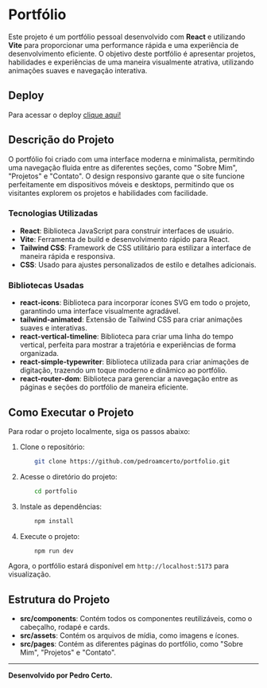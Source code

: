 # Portfólio 

Este projeto é um portfólio pessoal desenvolvido com **React** e utilizando **Vite** para proporcionar uma performance rápida e uma experiência de desenvolvimento eficiente. O objetivo deste portfólio é apresentar projetos, habilidades e experiências de uma maneira visualmente atrativa, utilizando animações suaves e navegação interativa.


## Deploy

Para acessar o deploy [clique aqui!](https://portfolio-7d8ymh4s2-pedro-certos-projects.vercel.app/projects)

## Descrição do Projeto

O portfólio foi criado com uma interface moderna e minimalista, permitindo uma navegação fluida entre as diferentes seções, como "Sobre Mim", "Projetos" e "Contato". O design responsivo garante que o site funcione perfeitamente em dispositivos móveis e desktops, permitindo que os visitantes explorem os projetos e habilidades com facilidade.

### Tecnologias Utilizadas

- **React**: Biblioteca JavaScript para construir interfaces de usuário.
- **Vite**: Ferramenta de build e desenvolvimento rápido para React.
- **Tailwind CSS**: Framework de CSS utilitário para estilizar a interface de maneira rápida e responsiva.
- **CSS**: Usado para ajustes personalizados de estilo e detalhes adicionais.

### Bibliotecas Usadas

- **react-icons**: Biblioteca para incorporar ícones SVG em todo o projeto, garantindo uma interface visualmente agradável.
- **tailwind-animated**: Extensão de Tailwind CSS para criar animações suaves e interativas.
- **react-vertical-timeline**: Biblioteca para criar uma linha do tempo vertical, perfeita para mostrar a trajetória e experiências de forma organizada.
- **react-simple-typewriter**: Biblioteca utilizada para criar animações de digitação, trazendo um toque moderno e dinâmico ao portfólio.
- **react-router-dom**: Biblioteca para gerenciar a navegação entre as páginas e seções do portfólio de maneira eficiente.

## Como Executar o Projeto

Para rodar o projeto localmente, siga os passos abaixo:

1. Clone o repositório:
    ```bash
        git clone https://github.com/pedroamcerto/portfolio.git
    ```

2. Acesse o diretório do projeto:
    ```bash
        cd portfolio
    ```
3. Instale as dependências:
    ```bash
        npm install
    ```

4. Execute o projeto:
    ```bash
        npm run dev
    ```

Agora, o portfólio estará disponível em `http://localhost:5173` para visualização.

## Estrutura do Projeto

- **src/components**: Contém todos os componentes reutilizáveis, como o cabeçalho, rodapé e cards.
- **src/assets**: Contém os arquivos de mídia, como imagens e ícones.
- **src/pages**: Contém as diferentes páginas do portfólio, como "Sobre Mim", "Projetos" e "Contato".
---

**Desenvolvido por Pedro Certo.**